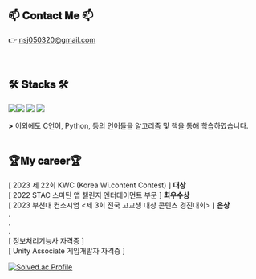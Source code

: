 ## 📫 𝐂𝐨𝐧𝐭𝐚𝐜𝐭 𝐌𝐞 📫
👉 nsj050320@gmail.com

<br>

## 🛠 𝐒𝐭𝐚𝐜𝐤𝐬 🛠
 <img src="https://img.shields.io/badge/Unity-%23000000?style=for-the-badge&logo=unity&logoColor=white"><img src="https://img.shields.io/badge/Unreal-0E1128?style=for-the-badge&logo=Unreal Engine&logoColor=white"> <img src="https://img.shields.io/badge/C++-%2300599C?style=for-the-badge&logo=c%2B%2B&logoColor=white">
 <img src="https://img.shields.io/badge/C%23-%23239120?style=for-the-badge&logo=c-sharp&logoColor=white">
<br>

**>** 이외에도 C언어, Python, 등의 언어들을 알고리즘 및 책을 통해 학습하였습니다.<br>
<br>

## 🏆𝐌𝐲 𝐜𝐚𝐫𝐞𝐞𝐫🏆

[ 2023 제 22회 KWC (Korea Wi.content Contest) ] **대상** <br>
[ 2022 STAC 스마틴 앱 챌린지 엔터테이먼트 부문 ]  **최우수상** <br>
[ 2023 부천대 컨소시엄 <제 3회 전국 고교생 대상 콘텐츠 경진대회> ] **은상** <br>
.
<br>
.
<br>
.
<br>
[ 정보처리기능사 자격증 ] <br>
[ Unity Associate 게임개발자 자격증 ]<br>

[![Solved.ac Profile](http://mazassumnida.wtf/api/v2/generate_badge?boj=nsj050320)](https://solved.ac/nsj050320/)
